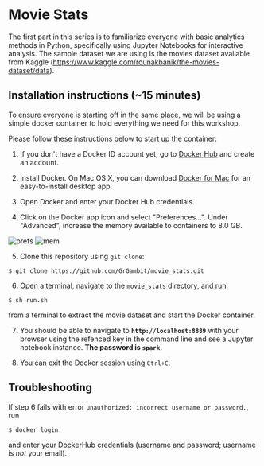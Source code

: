 # Movie Stats

The first part in this series is to familiarize everyone with basic analytics methods in Python, specifically using Jupyter Notebooks for interactive analysis. The sample dataset we are using is the movies dataset available from Kaggle
(https://www.kaggle.com/rounakbanik/the-movies-dataset/data).

## Installation instructions (~15 minutes)
To ensure everyone is starting off in the same place, we will be using a simple docker container to hold everything we need for this workshop. 

Please follow these instructions below to start up the container:

1. If you don't have a Docker ID account yet, go to [Docker Hub](https://hub.docker.com/) and create an account.

2. Install Docker. On Mac OS X, you can download [Docker for Mac](https://store.docker.com/editions/community/docker-ce-desktop-mac) for an easy-to-install desktop app. 

3. Open Docker and enter your Docker Hub credentials.

4. Click on the Docker app icon and select "Preferences...". Under "Advanced", increase the memory available to containers to 8.0 GB.

![prefs](img/prefs.png)
![mem](img/memory.png)

5. Clone this repository using `git clone`:

```
$ git clone https://github.com/GrGambit/movie_stats.git
```

6. Open a terminal, navigate to the `movie_stats` directory, and run: 
```
$ sh run.sh
``` 
from a terminal to extract the movie dataset and start the Docker container. 


7. You should be able to navigate to **`http://localhost:8889`** with your browser using the refenced key in the command line and see a Jupyter notebook instance. **The password is `spark`.**

8. You can exit the Docker session using `Ctrl+C`.

## Troubleshooting
If step 6 fails with error `unauthorized: incorrect username or password.`, run 

```
$ docker login
```

and enter your DockerHub credentials (username and password; username is _not_ your email).
